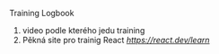 Training Logbook

1. video podle kterého jedu training
2. Pěkná site pro trainig React *https://react.dev/learn*
